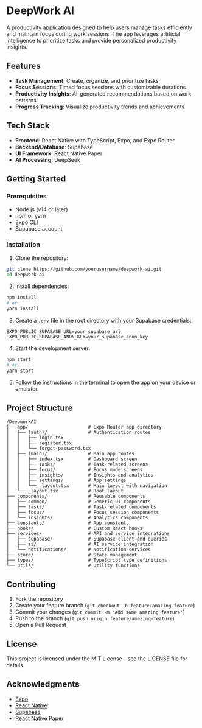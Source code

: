 # DeepWork AI

A productivity application designed to help users manage tasks efficiently and maintain focus during work sessions. The app leverages artificial intelligence to prioritize tasks and provide personalized productivity insights.

## Features

- **Task Management**: Create, organize, and prioritize tasks
- **Focus Sessions**: Timed focus sessions with customizable durations
- **Productivity Insights**: AI-generated recommendations based on work patterns
- **Progress Tracking**: Visualize productivity trends and achievements

## Tech Stack

- **Frontend**: React Native with TypeScript, Expo, and Expo Router
- **Backend/Database**: Supabase
- **UI Framework**: React Native Paper
- **AI Processing**: DeepSeek

## Getting Started

### Prerequisites

- Node.js (v14 or later)
- npm or yarn
- Expo CLI
- Supabase account

### Installation

1. Clone the repository:
```bash
git clone https://github.com/yourusername/deepwork-ai.git
cd deepwork-ai
```

2. Install dependencies:
```bash
npm install
# or
yarn install
```

3. Create a `.env` file in the root directory with your Supabase credentials:
```
EXPO_PUBLIC_SUPABASE_URL=your_supabase_url
EXPO_PUBLIC_SUPABASE_ANON_KEY=your_supabase_anon_key
```

4. Start the development server:
```bash
npm start
# or
yarn start
```

5. Follow the instructions in the terminal to open the app on your device or emulator.

## Project Structure

```
/DeepworkAI
├── app/                      # Expo Router app directory
│   ├── (auth)/               # Authentication routes
│   │   ├── login.tsx
│   │   ├── register.tsx
│   │   └── forgot-password.tsx
│   ├── (main)/               # Main app routes
│   │   ├── index.tsx         # Dashboard screen
│   │   ├── tasks/            # Task-related screens
│   │   ├── focus/            # Focus mode screens
│   │   ├── insights/         # Insights and analytics
│   │   ├── settings/         # App settings
│   │   └── _layout.tsx       # Main layout with navigation
│   └── _layout.tsx           # Root layout
├── components/               # Reusable components
│   ├── common/               # Generic UI components
│   ├── tasks/                # Task-related components
│   ├── focus/                # Focus session components
│   └── insights/             # Analytics components
├── constants/                # App constants
├── hooks/                    # Custom React hooks
├── services/                 # API and service integrations
│   ├── supabase/             # Supabase client and queries
│   ├── ai/                   # AI service integration
│   └── notifications/        # Notification services
├── store/                    # State management
├── types/                    # TypeScript type definitions
└── utils/                    # Utility functions
```

## Contributing

1. Fork the repository
2. Create your feature branch (`git checkout -b feature/amazing-feature`)
3. Commit your changes (`git commit -m 'Add some amazing feature'`)
4. Push to the branch (`git push origin feature/amazing-feature`)
5. Open a Pull Request

## License

This project is licensed under the MIT License - see the LICENSE file for details.

## Acknowledgments

- [Expo](https://expo.dev/)
- [React Native](https://reactnative.dev/)
- [Supabase](https://supabase.io/)
- [React Native Paper](https://callstack.github.io/react-native-paper/)
